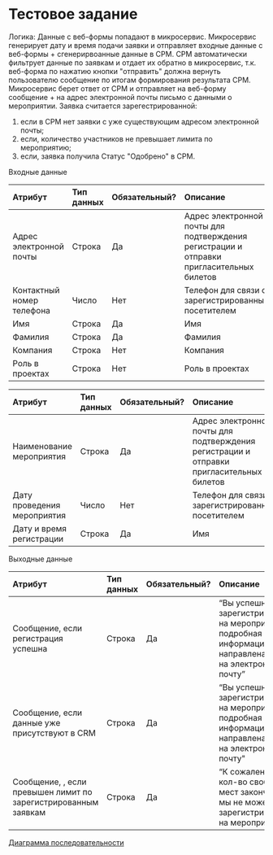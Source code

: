 # Тестовое задание
Логика:
Данные с веб-формы попадают в микросервис. Микросервис генерирует дату и время подачи заявки и отправляет входные данные с веб-формы + сгенерирвоанные данные в СРМ. СРМ автоматически фильтрует данные по заявкам и отдает их обратно в микросервис, т.к. веб-форма по нажатию кнопки "отправить" должна вернуть пользователю сообщение по итогам формирования результата СРМ. Микросервис берет ответ от СРМ и отправляет на веб-форму сообщение + на адрес электронной почты письмо с данными о мероприятии.
Заявка считается зарегестрированной:
1. если в СРМ нет заявки с уже существующим адресом электронной почты;
2. если, количество участников не превышает лимита по мероприятию;
3. если, заявка получила Статус "Одобрено" в СРМ.

Входные данные

| Атрибут                   | Тип данных | Обязательный? | Описание                                                                                 |
| :------------------------ |:---------- | :------------ |:---------------------------------------------------------------------------------------- |
| Адрес электронной почты   | Строка     | Да            | Адрес электронной почты для подтверждения регистрации и отправки пригласительных билетов |
| Контактный номер телефона | Число      | Нет           | Телефон для связи с зарегистрированным посетителем                                       |
| Имя                       | Строка     | Да            | Имя                                                                                      |
| Фамилия                   | Строка     | Да            | Фамилия                                                                                  |
| Компания                  | Строка     | Нет           | Компания                                                                                 |
| Роль в проектах           | Строка     | Нет           | Роль в проектах                                                                          |


| Атрибут                     | Тип данных | Обязательный? | Описание                                                                                 |
| :-------------------------- |:---------- | :------------ |:---------------------------------------------------------------------------------------- |
| Наименование мероприятия    | Строка     | Да            | Адрес электронной почты для подтверждения регистрации и отправки пригласительных билетов |
| Дату проведения мероприятия | Число      | Нет           | Телефон для связи с зарегистрированным посетителем                                       |
| Дату и время регистрации    | Строка     | Да            | Имя                                                                                      |

Выходные данные

| Атрибут                                                        | Тип данных | Обязательный? | Описание         |
| :------------------------------------------------------------- |:---------- | :------------ |:---------------- |
| Сообщение, если регистрация успешна                            | Строка     | Да            | “Вы успешно зарегистрированы на мероприятие, подробная информация направлена вам на электронную почту” |
|Сообщение, если данные уже присутствуют в CRM                   | Строка     | Да            | “Вы успешно зарегистрированы на мероприятие, подробная информация направлена вам на электронную почту" |
| Сообщение, , если превышен лимит по зарегистрированным заявкам | Строка     | Да            | “К сожалению, кол-во свободных мест закончилось, мы не можем вас зарегистрировать на мероприятие”  |

[Диаграмма последовательности](https://ibb.co/RvZHvgf)





